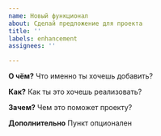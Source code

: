 ```yaml
---
name: Новый функционал
about: Сделай предложение для проекта
title: ''
labels: enhancement
assignees: ''

---
```


**О чём?**
Что именно ты хочешь добавить?

**Как?**
Как ты это хочешь реализовать?

**Зачем?**
Чем это поможет проекту?

**Дополнительно**
Пункт опционален
